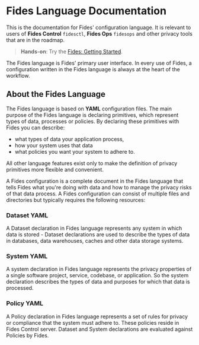 # Fides Language Documentation

This is the documentation for Fides' configuration language. It is relevant to users of **Fides Control** `fidesctl`, **Fides Ops** `fidesops` and other privacy tools that are in the roadmap.

> **Hands-on**: Try the [Fides: Getting Started](../getting_started/overview.md).

The Fides language is Fides' primary user interface. In every use of Fides, a configuration written in the Fides language is always at the heart of the workflow.

## About the Fides Language

The Fides language is based on **YAML** configuration files. The main purpose of the Fides language is declaring primitives, which represent types of data, processes or policies. By declaring these primitives with Fides you can describe:

- what types of data your application process,
- how your system uses that data
- what policies you want your system to adhere to. 

All other language features exist only to make the definition of privacy primitives more flexible and convenient.

A Fides configuration is a complete document in the Fides language that tells Fides what you're doing with data and how to manage the privacy risks of that data process. A Fides configuration can consist of multiple files and directories but typically requires the following resources:

### Dataset YAML

A Dataset declaration in Fides language represents any system in which data is stored - Dataset declarations are used to describe the types of data in databases, data warehouses, caches and other data storage systems.

### System YAML

A system declaration in Fides language represents the privacy properties of a single software project, service, codebase, or application. So the system declaration describes the types of data and purposes for which that data is processed.

### Policy YAML

A Policy declaration in Fides language represents a set of rules for privacy or compliance that the system must adhere to. These policies reside in Fides Control server. Dataset and System declarations are evaluated against Policies by Fides.